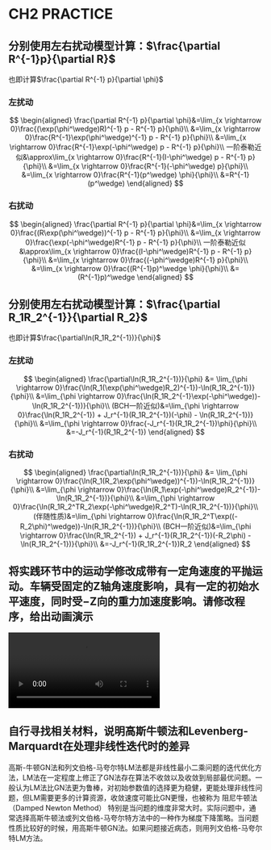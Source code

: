 # CH2 PRACTICE

## 分别使用左右扰动模型计算：$\frac{\partial R^{-1}p}{\partial R}$

也即计算$\frac{\partial R^{-1} p}{\partial \phi}$

### 左扰动

$$
\begin{aligned}
\frac{\partial R^{-1} p}{\partial \phi}&=\lim_{x \rightarrow 0}\frac{(\exp(\phi^\wedge)R)^{-1} p - R^{-1} p}{\phi}\\
&=\lim_{x \rightarrow 0}\frac{R^{-1}\exp(\phi^\wedge)^{-1} p - R^{-1} p}{\phi}\\
&=\lim_{x \rightarrow 0}\frac{R^{-1}\exp(-\phi^\wedge) p - R^{-1} p}{\phi}\\
一阶泰勒近似&\approx\lim_{x \rightarrow 0}\frac{R^{-1}(I-\phi^\wedge) p - R^{-1} p}{\phi}\\
&=\lim_{x \rightarrow 0}\frac{R^{-1}(-\phi^\wedge) p}{\phi}\\
&=\lim_{x \rightarrow 0}\frac{R^{-1}(p^\wedge) \phi}{\phi}\\
&=R^{-1}(p^\wedge)
\end{aligned}
$$

### 右扰动

$$
\begin{aligned}
\frac{\partial R^{-1} p}{\partial \phi}&=\lim_{x \rightarrow 0}\frac{(R\exp(\phi^\wedge))^{-1} p - R^{-1} p}{\phi}\\
&=\lim_{x \rightarrow 0}\frac{\exp(-\phi^\wedge)R^{-1} p - R^{-1} p}{\phi}\\
一阶泰勒近似&\approx\lim_{x \rightarrow 0}\frac{(I-\phi^\wedge)R^{-1} p - R^{-1} p}{\phi}\\
&=\lim_{x \rightarrow 0}\frac{(-\phi^\wedge)R^{-1} p}{\phi}\\
&=\lim_{x \rightarrow 0}\frac{(R^{-1}p)^\wedge \phi}{\phi}\\
&=(R^{-1}p)^\wedge
\end{aligned}
$$

## 分别使用左右扰动模型计算：$\frac{\partial R_1R_2^{-1}}{\partial R_2}$

也即计算$\frac{\partial\ln(R_1R_2^{-1})}{\phi}$

### 左扰动

$$
\begin{aligned}
\frac{\partial\ln(R_1R_2^{-1})}{\phi} &= \lim_{\phi \rightarrow 0}\frac{\ln(R_1(\exp(\phi^\wedge)R_2)^{-1})-\ln(R_1R_2^{-1})}{\phi}\\
&=\lim_{\phi \rightarrow 0}\frac{\ln(R_1R_2^{-1}\exp(-\phi^\wedge))-\ln(R_1R_2^{-1})}{\phi}\\
(BCH一阶近似)&=\lim_{\phi \rightarrow 0}\frac{\ln(R_1R_2^{-1}) + J_r^{-1}(R_1R_2^{-1})(-\phi) - \ln(R_1R_2^{-1})}{\phi}\\
&=\lim_{\phi \rightarrow 0}\frac{-J_r^{-1}(R_1R_2^{-1})\phi}{\phi}\\
&=-J_r^{-1}(R_1R_2^{-1})
\end{aligned}
$$

### 右扰动

$$
\begin{aligned}
\frac{\partial\ln(R_1R_2^{-1})}{\phi} &= \lim_{\phi \rightarrow 0}\frac{\ln(R_1(R_2\exp(\phi^\wedge))^{-1})-\ln(R_1R_2^{-1})}{\phi}\\
&=\lim_{\phi \rightarrow 0}\frac{\ln(R_1\exp(-\phi^\wedge)R_2^{-1})-\ln(R_1R_2^{-1})}{\phi}\\
&=\lim_{\phi \rightarrow 0}\frac{\ln(R_1R_2^TR_2\exp(-\phi^\wedge)R_2^T)-\ln(R_1R_2^{-1})}{\phi}\\
(伴随性质)&=\lim_{\phi \rightarrow 0}\frac{\ln(R_1R_2^T\exp((-R_2\phi)^\wedge))-\ln(R_1R_2^{-1})}{\phi}\\
(BCH一阶近似)&=\lim_{\phi \rightarrow 0}\frac{\ln(R_1R_2^{-1}) + J_r^{-1}(R_1R_2^{-1})(-R_2\phi) - \ln(R_1R_2^{-1})}{\phi}\\
&=-J_r^{-1}(R_1R_2^{-1})R_2
\end{aligned}
$$

## 将实践环节中的运动学修改成带有一定角速度的平抛运动。车辆受固定的Z轴角速度影响，具有一定的初始水平速度，同时受−Z向的重力加速度影响。请修改程序，给出动画演示

<video src="parabola.mp4" controls></video>

## 自行寻找相关材料，说明高斯牛顿法和Levenberg-Marquardt在处理非线性迭代时的差异

高斯-牛顿GN法和列文伯格-马夸尔特LM法都是非线性最小二乘问题的迭代优化方法，LM法在一定程度上修正了GN法存在算法不收敛以及收敛到局部最优问题。一般认为LM法比GN法更为鲁棒，对初始参数值的选择更为稳健，更能处理非线性问题，但LM需要更多的计算资源，收敛速度可能比GN更慢，也被称为 阻尼牛顿法（Damped Newton Method） 特别是当问题的维度非常大时。实际问题中，通常选择高斯牛顿法或列文伯格-马夸尔特方法中的一种作为梯度下降策略。当问题性质比较好的时候，用高斯牛顿GN法。如果问题接近病态，则用列文伯格-马夸尔特LM方法。
